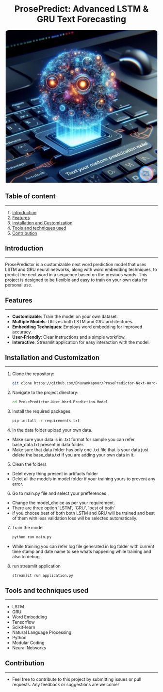# <div align="center">ProsePredict: Advanced LSTM & GRU Text Forecasting</div>
<div align="center">
  <img src="readme_data/ProsePredictor.jpeg" alt="Designer" width="500"/>
</div>

## Table of content
--------------
1. [Introduction](#introduction)
2. [Features](#features)
4. [Installation and Customization](#installation-and-customization)
4. [Tools and  techniques used](#tools-and-techniques-used)
5. [Contribution](#contribution)

## Introduction
---------------
ProsePredictor is a customizable next word prediction model that uses LSTM and GRU neural networks, along with word embedding techniques, to predict the next word in a sequence based on the previous words. This project is designed to be flexible and easy to train on your own data for personal use.

## Features
-----------
- **Customizable**: Train the model on your own dataset.
- **Multiple Models**: Utilizes both LSTM and GRU architectures.
- **Embedding Techniques**: Employs word embedding for improved accuracy.
- **User-Friendly**: Clear instructions and a simple workflow.
- **Interactive**: Streamlit application for easy interaction with the model.

## Installation and Customization
---------------------------------
1. Clone the repository:
    ```bash
    git clone https://github.com/BhuvanKapoor/ProsePredictor-Next-Word-Prediction-Model.git
    ```
2. Navigate to the project directory:
    ```bash
    cd ProsePredictor-Next-Word-Prediction-Model
    ```
3. Install the required packages
    ```bash
    pip install -r requirements.txt
    ```
4. In the data folder upload your own data.
* Make sure your data is in .txt format for sample you can refer base_data.txt present in data folder.
* Make sure that data folder has only one .txt file that is your data just delete the base_data.txt if you are adding your own data in it.

5. Clean the folders
* Delet every thing present in artifacts folder
* Delet all the models in model folder if your training yours to prevent any error.

6. Go to main.py file and select your prefferences
* Change the model_choice as per your requirement.
* There are three option 'LSTM', 'GRU', 'best of both'
* if you choose best of both both LSTM and GRU will be trained and best of them with less validation loss will be selected automatically.

7. Train the model
    ```bash
    python run main.py
    ```
* While training you can refer log file generated in log folder with current time stamp and date name to see whats happening while training and also to debug.

8. run streamlit application
    ```bash
    streamlit run application.py
    ```
## Tools and  techniques used
-----------------------------
* LSTM
* GRU
* Word Embedding
* Tensorflow
* Scikit-learn
* Natural Language Processing
* Python
* Modular Coding
* Neural Networks

## Contribution
---------------
* Feel free to contribute to this project by submitting issues or pull requests. Any feedback or suggestions are welcome!

